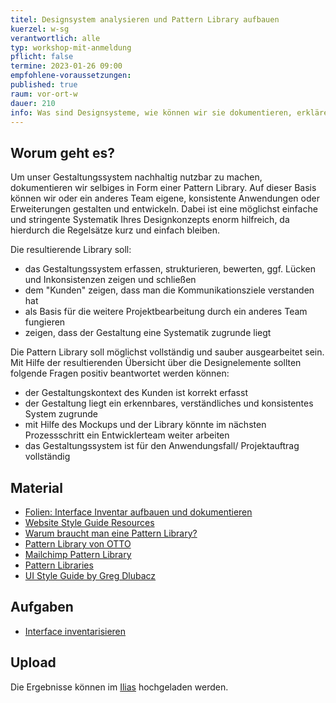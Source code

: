 ```yaml
---
titel: Designsystem analysieren und Pattern Library aufbauen
kuerzel: w-sg
verantwortlich: alle
typ: workshop-mit-anmeldung
pflicht: false
termine: 2023-01-26 09:00
empfohlene-voraussetzungen:
published: true
raum: vor-ort-w
dauer: 210
info: Was sind Designsysteme, wie können wir sie dokumentieren, erklären und nachhaltig nutzbar machen?
---
```


## Worum geht es?
Um unser Gestaltungssystem nachhaltig nutzbar zu machen, dokumentieren wir selbiges in Form einer Pattern Library. Auf dieser Basis können wir oder ein anderes Team eigene, konsistente Anwendungen oder Erweiterungen gestalten und entwickeln. Dabei ist eine möglichst einfache und stringente Systematik Ihres Designkonzepts enorm hilfreich, da hierdurch die Regelsätze kurz und einfach bleiben.

Die resultierende Library soll:
- das Gestaltungssystem erfassen, strukturieren, bewerten, ggf. Lücken und Inkonsistenzen zeigen und schließen
- dem "Kunden" zeigen, dass man die Kommunikationsziele verstanden hat
- als Basis für die weitere Projektbearbeitung durch ein anderes Team fungieren
- zeigen, dass der Gestaltung eine Systematik zugrunde liegt

Die Pattern Library soll möglichst vollständig und sauber ausgearbeitet sein. Mit Hilfe der resultierenden Übersicht über die Designelemente sollten folgende Fragen positiv beantwortet werden können:
- der Gestaltungskontext des Kunden ist korrekt erfasst
- der Gestaltung liegt ein erkennbares, verständliches und konsistentes System zugrunde
- mit Hilfe des Mockups und der Library könnte im nächsten Prozessschritt ein Entwicklerteam weiter arbeiten
- das Gestaltungssystem ist für den Anwendungsfall/ Projektauftrag vollständig

## Material
- [Folien: Interface Inventar aufbauen und dokumentieren](../../download/workshops/interface-inventar-aufbauen/Interface-inventar-aufbauen-und-visualisieren.pdf)
- [Website Style Guide Resources](http://styleguides.io/)
- [Warum braucht man eine Pattern Library?](https://www.produktbezogen.de/bauanleitung-pattern-library-1/)
- [Pattern Library von OTTO](https://www.otto.de/pattern-library/index.html)
- [Mailchimp Pattern Library](https://ux.mailchimp.com/patterns/color)
- [Pattern Libraries](https://medium.com/@whatjackhasmade/pattern-libraries-abcc45c6144c)
- [UI Style Guide by Greg Dlubacz](https://cdn.dribbble.com/users/104117/screenshots/2080529/attachments/373853/real-pixels.png)

## Aufgaben
- [Interface inventarisieren](../../assignments/workshop-010-patternlab)

## Upload
Die Ergebnisse können im [Ilias](https://ilias.th-koeln.de/ilias.php?baseClass=ilExerciseHandlerGUI&ref_id=1422052&cmd=showOverview) hochgeladen werden.

